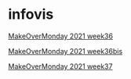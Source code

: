 # infovis



[MakeOverMonday 2021 week36](https://famargosa.github.io/infovis/blob/main/mon2021w36.html)


[MakeOverMonday 2021 week36bis](https://github.com/famargosa/infovis/blob/main/mon2021w36bis.html)


[MakeOverMonday 2021 week37](https://github.com/famargosa/infovis/blob/main/mon2021w37.html)
